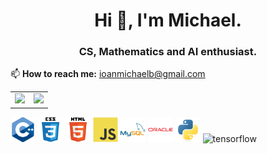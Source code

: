 <h1 align="center">Hi 👋, I'm Michael.</h1>
<h3 align="center">CS, Mathematics and AI enthusiast.</h3>

📫 **How to reach me:** ioanmichaelb@gmail.com

<!-- -->

<table>
  <tr>
    <td>
      <img src="https://github-readme-stats.vercel.app/api?username=ioanmh21&show_icons=true" />
    </td>
    <td>
      <img src="https://github-readme-stats.vercel.app/api/top-langs/?username=ioanmh21&layout=compact" />
    </td>
  </tr>
</table>

<!-- -->

<div align="left">
    <img src="https://raw.githubusercontent.com/devicons/devicon/master/icons/cplusplus/cplusplus-original.svg" alt="cplusplus" width="40" height="40" />
    <img src="https://raw.githubusercontent.com/devicons/devicon/master/icons/css3/css3-original-wordmark.svg" alt="css3" width="40" height="40" />
    <img src="https://raw.githubusercontent.com/devicons/devicon/master/icons/html5/html5-original-wordmark.svg" alt="html5" width="40" height="40" />
    <img src="https://raw.githubusercontent.com/devicons/devicon/master/icons/javascript/javascript-original.svg" alt="javascript" width="40" height="40" />
    <img src="https://raw.githubusercontent.com/devicons/devicon/master/icons/mysql/mysql-original-wordmark.svg" alt="mysql" width="40" height="40" /> 
    <img src="https://raw.githubusercontent.com/devicons/devicon/master/icons/oracle/oracle-original.svg" alt="oracle" width="40" height="40" /> </a>
    <img src="https://raw.githubusercontent.com/devicons/devicon/master/icons/python/python-original.svg" alt="python" width="40" height="40" />
    <img src="https://www.vectorlogo.zone/logos/tensorflow/tensorflow-icon.svg" alt="tensorflow" width="40" height="40" />
</div>

